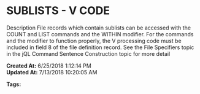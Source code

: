 # SUBLISTS - V CODE

Description File records which contain sublists can be accessed with the COUNT and LIST commands and the WITHIN modifier. For the commands and the modifier to function properly, the V processing code must be included in field 8 of the file definition record. See the File Specifiers topic in the jQL Command Sentence Construction topic for more detail  

**Created At:** 6/25/2018 1:12:14 PM  
**Updated At:** 7/13/2018 10:20:05 AM  

**Tags:**
<badge text='sublist' vertical='middle' />
<badge text='file' vertical='middle' />
<badge text='data definition' vertical='middle' />

